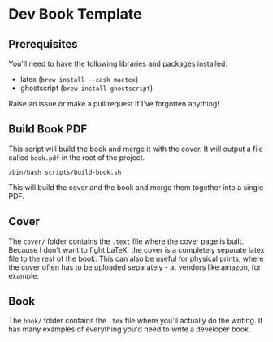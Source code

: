 # Dev Book Template

## Prerequisites

You'll need to have the following libraries and packages installed:

- latex (`brew install --cask mactex`)
- ghostscript (`brew install ghostscript`)

Raise an issue or make a pull request if I've forgotten anything!

## Build Book PDF

This script will build the book and merge it with the cover. It will output a file called `book.pdf` in the root of the project.

```shell
/bin/bash scripts/build-book.sh
``` 

This will build the cover and the book and merge them together into a single PDF.

## Cover

The `cover/` folder contains the `.text` file where the cover page is built. Because I don't want to fight LaTeX, the cover is a completely separate latex file to the rest of the book. This can also be useful for physical prints, where the cover often has to be uploaded separately - at vendors like amazon, for example.

## Book

The `book/` folder contains the `.tex` file where you'll actually do the writing. It has many examples of everything you'd need to write a developer book.
